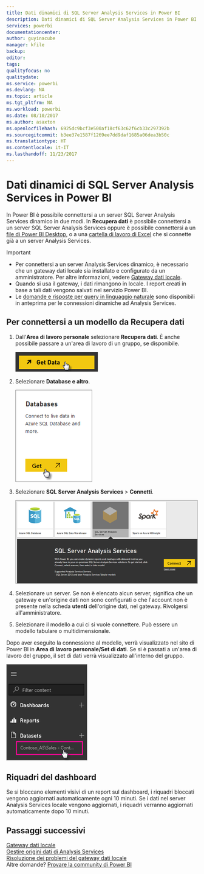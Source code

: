 ```yaml
---
title: Dati dinamici di SQL Server Analysis Services in Power BI
description: Dati dinamici di SQL Server Analysis Services in Power BI. Questi dati possono essere visualizzati attraverso un'origine dati configurata per un gateway aziendale.
services: powerbi
documentationcenter: 
author: guyinacube
manager: kfile
backup: 
editor: 
tags: 
qualityfocus: no
qualitydate: 
ms.service: powerbi
ms.devlang: NA
ms.topic: article
ms.tgt_pltfrm: NA
ms.workload: powerbi
ms.date: 08/10/2017
ms.author: asaxton
ms.openlocfilehash: 6925dc9bcf3e500af18cf63c62f6cb33c297392b
ms.sourcegitcommit: b3ee37e1587f1269ee7dd9daf1685a06dea3b50c
ms.translationtype: HT
ms.contentlocale: it-IT
ms.lasthandoff: 11/23/2017
---
```

# <a name="sql-server-analysis-services-live-data-in-power-bi"></a>Dati dinamici di SQL Server Analysis Services in Power BI
In Power BI è possibile connettersi a un server SQL Server Analysis Services dinamico in due modi. In **Recupera dati** è possibile connettersi a un server SQL Server Analysis Services oppure è possibile connettersi a un [file di Power BI Desktop](service-desktop-files.md), o a una [cartella di lavoro di Excel](service-excel-workbook-files.md) che si connette già a un server Analysis Services.

 >[!IMPORTANT]
 >* Per connettersi a un server Analysis Services dinamico, è necessario che un gateway dati locale sia installato e configurato da un amministratore. Per altre informazioni, vedere [Gateway dati locale](service-gateway-onprem.md).
 >* Quando si usa il gateway, i dati rimangono in locale.  I report creati in base a tali dati vengono salvati nel servizio Power BI. 
 >* Le [domande e risposte per query in linguaggio naturale](service-q-and-a-direct-query.md) sono disponibili in anteprima per le connessioni dinamiche ad Analysis Services.

## <a name="to-connect-to-a-model-from-get-data"></a>Per connettersi a un modello da Recupera dati
1. Dall'**Area di lavoro personale** selezionare **Recupera dati**. È anche possibile passare a un'area di lavoro di un gruppo, se disponibile.
   
   ![](media/sql-server-analysis-services-tabular-data/connecttoas_getdatabutton.png)
2. Selezionare **Database e altro**.
   
   ![](media/sql-server-analysis-services-tabular-data/connecttoas_getdata_1.png)
3. Selezionare **SQL Server Analysis Services** > **Connetti**. 
   
   ![](media/sql-server-analysis-services-tabular-data/connecttoas_getdata_2.png)
4. Selezionare un server. Se non è elencato alcun server, significa che un gateway e un'origine dati non sono configurati o che l'account non è presente nella scheda **utenti** dell'origine dati, nel gateway. Rivolgersi all'amministratore.
5. Selezionare il modello a cui ci si vuole connettere. Può essere un modello tabulare o multidimensionale.

Dopo aver eseguito la connessione al modello, verrà visualizzato nel sito di Power BI in **Area di lavoro personale/Set di dati**. Se si è passati a un'area di lavoro del gruppo, il set di dati verrà visualizzato all'interno del gruppo.

![](media/sql-server-analysis-services-tabular-data/connecttoas_dataset_5.png)

## <a name="dashboard-tiles"></a>Riquadri del dashboard
Se si bloccano elementi visivi di un report sul dashboard, i riquadri bloccati vengono aggiornati automaticamente ogni 10 minuti. Se i dati nel server Analysis Services locale vengono aggiornati, i riquadri verranno aggiornati automaticamente dopo 10 minuti.

## <a name="next-steps"></a>Passaggi successivi
[Gateway dati locale](service-gateway-onprem.md)  
[Gestire origini dati di Analysis Services](service-gateway-enterprise-manage-ssas.md)  
[Risoluzione dei problemi del gateway dati locale](service-gateway-onprem-tshoot.md)  
Altre domande? [Provare la community di Power BI](http://community.powerbi.com/)


